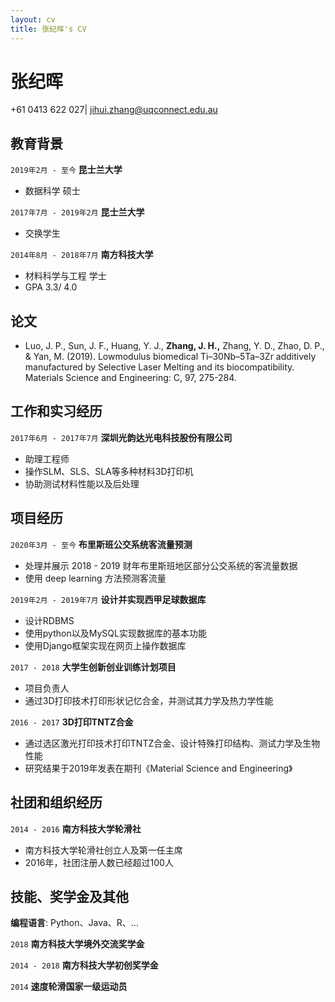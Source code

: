 ```yaml
---
layout: cv
title: 张纪晖's CV
---
```

# 张纪晖

+61 0413 622 027|
jihui.zhang@uqconnect.edu.au


## 教育背景

`2019年2月 - 至今`
__昆士兰大学__

- 数据科学 硕士

`2017年7月 - 2019年2月`
__昆士兰大学__

- 交换学生

`2014年8月 - 2018年7月`
__南方科技大学__

- 材料科学与工程 学士
- GPA 3.3/ 4.0


## 论文

- Luo, J. P., Sun, J. F., Huang, Y. J., __Zhang, J. H.,__ Zhang, Y. D., Zhao, D. P., & Yan, M. (2019). Lowmodulus biomedical Ti–30Nb–5Ta–3Zr additively manufactured by Selective Laser Melting and its biocompatibility. Materials Science and Engineering: C, 97, 275-284. 


## 工作和实习经历

`2017年6月 - 2017年7月` 
__深圳光韵达光电科技股份有限公司__

- 助理工程师
- 操作SLM、SLS、SLA等多种材料3D打印机
- 协助测试材料性能以及后处理


## 项目经历

`2020年3月 - 至今`
__布里斯班公交系统客流量预测__

- 处理并展示 2018 - 2019 财年布里斯班地区部分公交系统的客流量数据
- 使用 deep learning 方法预测客流量

`2019年2月 - 2019年7月`
__设计并实现西甲足球数据库__

- 设计RDBMS
- 使用python以及MySQL实现数据库的基本功能
- 使用Django框架实现在网页上操作数据库

`2017 - 2018` 
__大学生创新创业训练计划项目__

- 项目负责人
- 通过3D打印技术打印形状记忆合金，并测试其力学及热力学性能

`2016 - 2017`
__3D打印TNTZ合金__

- 通过选区激光打印技术打印TNTZ合金、设计特殊打印结构、测试力学及生物性能
- 研究结果于2019年发表在期刊《Material Science and Engineering》


## 社团和组织经历

`2014 - 2016`
__南方科技大学轮滑社__

- 南方科技大学轮滑社创立人及第一任主席
- 2016年，社团注册人数已经超过100人


## 技能、奖学金及其他

__编程语言__: Python、Java、R、...

`2018`
__南方科技大学境外交流奖学金__

`2014 - 2018`
__南方科技大学初创奖学金__

`2014`
__速度轮滑国家一级运动员__


<!-- ### Footer

Last updated: Aug 2020 -->


